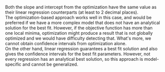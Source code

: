 Both the slope and intercept from the optimization have the same value as their linear regression counterparts (at least to 2 decimal places).<br>
The optimization-based approach works well in this case, and would be preferred if we have a more complex model that does not have an analytical solution for the best fit. However, if the objective function has more than one local minima, optimization might produce a result that is not globally optimized and we would have difficulty detecting that. What's more, we cannot obtain confidence intervals from optimization alone.<br>
On the other hand, linear regression guarantees a best fit solution and also gives the confidence intervals for the best fit parameters. However, not every regression has an analytical best solution, so this approach is model-specific and cannot be generalized.
